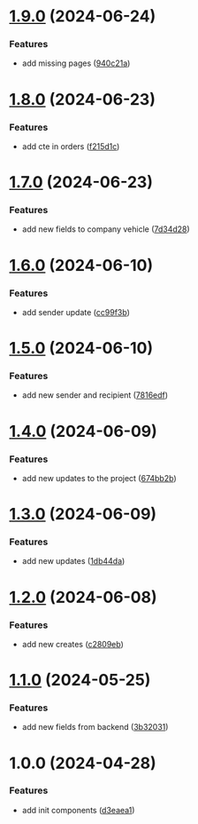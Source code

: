 # [1.9.0](https://github.com/GabrielGuedess/TMS-Web/compare/v1.8.0...v1.9.0) (2024-06-24)


### Features

* add missing pages ([940c21a](https://github.com/GabrielGuedess/TMS-Web/commit/940c21acb3b0b1fcc5cf840deb478aba2c383633))

# [1.8.0](https://github.com/GabrielGuedess/TMS-Web/compare/v1.7.0...v1.8.0) (2024-06-23)


### Features

* add cte in orders ([f215d1c](https://github.com/GabrielGuedess/TMS-Web/commit/f215d1c68aff198e3b101ca1d8b40bfce0a30d4e))

# [1.7.0](https://github.com/GabrielGuedess/TMS-Web/compare/v1.6.0...v1.7.0) (2024-06-23)


### Features

* add new fields to company vehicle ([7d34d28](https://github.com/GabrielGuedess/TMS-Web/commit/7d34d28b8ae92480ceb9c3a29b7c36c0d505ab89))

# [1.6.0](https://github.com/GabrielGuedess/TMS-Web/compare/v1.5.0...v1.6.0) (2024-06-10)


### Features

* add sender update ([cc99f3b](https://github.com/GabrielGuedess/TMS-Web/commit/cc99f3beb5d467e535554a9f5594a7625a033a3f))

# [1.5.0](https://github.com/GabrielGuedess/TMS-Web/compare/v1.4.0...v1.5.0) (2024-06-10)


### Features

* add new sender and recipient ([7816edf](https://github.com/GabrielGuedess/TMS-Web/commit/7816edfc3068665e18f38eee736e73618f72ad0b))

# [1.4.0](https://github.com/GabrielGuedess/TMS-Web/compare/v1.3.0...v1.4.0) (2024-06-09)


### Features

* add new updates to the project ([674bb2b](https://github.com/GabrielGuedess/TMS-Web/commit/674bb2bfec62afaf983f5a3b69e0c676293297ce))

# [1.3.0](https://github.com/GabrielGuedess/TMS-Web/compare/v1.2.0...v1.3.0) (2024-06-09)


### Features

* add new updates ([1db44da](https://github.com/GabrielGuedess/TMS-Web/commit/1db44da328657feb5782ae681cabedc061f07f9a))

# [1.2.0](https://github.com/GabrielGuedess/TMS-Web/compare/v1.1.0...v1.2.0) (2024-06-08)


### Features

* add new creates ([c2809eb](https://github.com/GabrielGuedess/TMS-Web/commit/c2809ebd34178b9ee1f7d9d6f1ad9caedff1fbd3))

# [1.1.0](https://github.com/GabrielGuedess/TMS-Web/compare/v1.0.0...v1.1.0) (2024-05-25)


### Features

* add new fields from backend ([3b32031](https://github.com/GabrielGuedess/TMS-Web/commit/3b32031c9c79568cc3992ba7697617b8903347d4))

# 1.0.0 (2024-04-28)


### Features

* add init components ([d3eaea1](https://github.com/GabrielGuedess/TMS-Web/commit/d3eaea16e4f41aaf7f05902ad6a808c1bcc52254))
